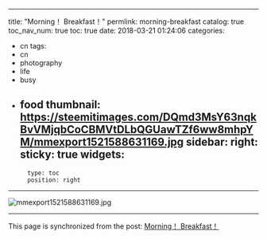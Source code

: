 
---
title: "Morning！ Breakfast！"
permlink: morning-breakfast
catalog: true
toc_nav_num: true
toc: true
date: 2018-03-21 01:24:06
categories:
- cn
tags:
- cn
- photography
- life
- busy
- food
thumbnail: https://steemitimages.com/DQmd3MsY63nqkBvVMjqbCoCBMVtDLbQGUawTZf6ww8mhpYM/mmexport1521588631169.jpg
sidebar:
    right:
        sticky: true
widgets:
    -
        type: toc
        position: right
---


![mmexport1521588631169.jpg](https://steemitimages.com/DQmd3MsY63nqkBvVMjqbCoCBMVtDLbQGUawTZf6ww8mhpYM/mmexport1521588631169.jpg)

- - -

This page is synchronized from the post: [Morning！ Breakfast！](https://steemit.com/@andrewma/morning-breakfast)
